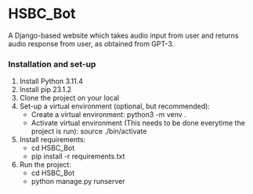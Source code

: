# HSBC_Bot

A Django-based website which takes audio input from user and returns audio response from user, as obtained from GPT-3.

### Installation and set-up
1. Install Python 3.11.4
2. Install pip 23.1.2
3. Clone the project on your local
4. Set-up a virtual environment (optional, but recommended):
    * Create a virtual environment: python3 -m venv .
    * Activate virtual environment (This needs to be done everytime the project is run): source ./bin/activate 
6. Install requirements:
    * cd HSBC_Bot
    * pip install -r requirements.txt
7. Run the project:
    * cd HSBC_Bot
    * python manage.py runserver
